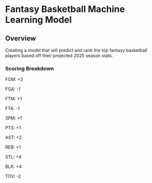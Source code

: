 # Fantasy Basketball Machine Learning Model
## Overview
Creating a model that will predict and rank the top fantasy basketball players based off their projected 2025 season stats.
### Scoring Breakdown
FGM: +2

FGA: -1

FTM: +1

FTA: -1

3PM: +1

PTS: +1

AST: +2

REB: +1

STL: +4

BLK: +4

TOV: -2
